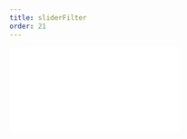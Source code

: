 ```yaml
---
title: sliderFilter
order: 21
---
```


<embed src="@/docs/manual/core/interaction/sliderFilter.zh.md"></embed>
